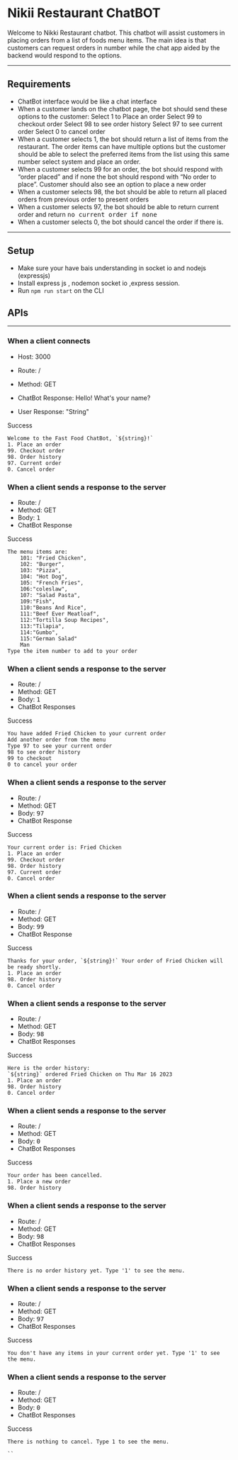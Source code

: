 # Nikii Restaurant ChatBOT
Welcome to Nikki Restaurant chatbot. This chatbot will assist customers in placing orders from a list of foods menu items. The main idea is that customers can request orders in number while the chat app aided by the backend would respond to the options.

---

## Requirements
- ChatBot interface would be like a chat interface
- When a customer lands on the chatbot page, the bot should send these options to the customer:
Select 1 to Place an order
Select 99 to checkout order
Select 98 to see order history
Select 97 to see current order
Select 0 to cancel order
- When a customer selects  1, the bot should return a list of items from the restaurant. The order items can have multiple options but the customer should be able to select the preferred items from the list using this same number select system and place an order.
- When a customer selects 99 for an order, the bot should respond with “order placed” and if none the bot should respond with “No order to place”. Customer should also see an option to place a new order
- When a customer selects 98, the bot should be able to return all placed orders from previous order to present orders
- When a customer selects 97, the bot should be able to return current order and return <kbd>no current order<kbd> if none
- When a customer selects 0, the bot should cancel the order if there is.

---
## Setup
- Make sure your have bais understanding in socket io and nodejs (expressjs)
- Install express js , nodemon socket io ,express session.
- Run `npm run start` on the CLI

## APIs
---

### When a client connects

- Host: 3000
- Route: /
- Method: GET

- ChatBot Response: Hello! What's your name?
- User Response: "String"

Success
```
Welcome to the Fast Food ChatBot, `${string}!`
1. Place an order
99. Checkout order
98. Order history
97. Current order
0. Cancel order

```

### When a client sends a response to the server

- Route: /
- Method: GET
- Body: <kbd>1</kbd>
- ChatBot Response

Success
```
The menu items are:
    101: "Fried Chicken",
    102: "Burger",
    103: "Pizza",
    104: "Hot Dog",
    105: "French Fries",
    106:"coleslaw",
    107: "Salad Pasta",
    109:"Fish",
    110:"Beans And Rice",
    111:"Beef Ever Meatloaf",
    112:"Tortilla Soup Recipes",
    113:"Tilapia",
    114:"Gumbo",
    115:"German Salad"
    Man
Type the item number to add to your order

```

### When a client sends a response to the server

- Route: /
- Method: GET
- Body: <kbd>1</kbd>
- ChatBot Responses

Success
```
You have added Fried Chicken to your current order
Add another order from the menu
Type 97 to see your current order
98 to see order history
99 to checkout
0 to cancel your order

```

### When a client sends a response to the server

- Route: /
- Method: GET
- Body: <kbd>97</kbd>
- ChatBot Response

Success
```
Your current order is: Fried Chicken
1. Place an order
99. Checkout order
98. Order history
97. Current order
0. Cancel order

```

### When a client sends a response to the server

- Route: /
- Method: GET
- Body: <kbd>99</kbd>
- ChatBot Response

Success
```
Thanks for your order, `${string}!` Your order of Fried Chicken will be ready shortly.
1. Place an order
98. Order history
0. Cancel order

```

### When a client sends a response to the server

- Route: /
- Method: GET
- Body: <kbd>98</kbd>
- ChatBot Responses

Success
```
Here is the order history:
`${string}` ordered Fried Chicken on Thu Mar 16 2023
1. Place an order
98. Order history
0. Cancel order

```

### When a client sends a response to the server

- Route: /
- Method: GET
- Body: <kbd>0</kbd>
- ChatBot Responses

Success
```
Your order has been cancelled.
1. Place a new order
98. Order history

```

### When a client sends a response to the server

- Route: /
- Method: GET
- Body: <kbd>98</kbd>
- ChatBot Responses

Success
```
There is no order history yet. Type '1' to see the menu.

```

### When a client sends a response to the server

- Route: /
- Method: GET
- Body: <kbd>97</kbd>
- ChatBot Responses

Success
```
You don't have any items in your current order yet. Type '1' to see the menu.

```

### When a client sends a response to the server

- Route: /
- Method: GET
- Body: <kbd>0</kbd>
- ChatBot Responses

Success
```
There is nothing to cancel. Type 1 to see the menu.

``

